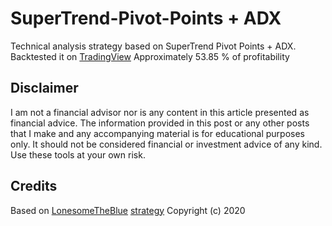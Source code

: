 # SuperTrend-Pivot-Points + ADX
Technical analysis strategy based on SuperTrend Pivot Points + ADX.
Backtested it on [TradingView](https://www.tradingview.com/)
Approximately 53.85 % of profitability

## Disclaimer
I am not a financial advisor nor is any content in this article presented as financial advice. The information provided in this post or any other posts that I make and any accompanying material is for educational purposes only. It should not be considered financial or investment advice of any kind. Use these tools at your own risk.

## Credits
Based on [LonesomeTheBlue](https://www.tradingview.com/u/LonesomeTheBlue/) [strategy](https://www.tradingview.com/script/DwdC6FT4-Pivot-Point-SuperTrend-Backtest/) Copyright (c) 2020
